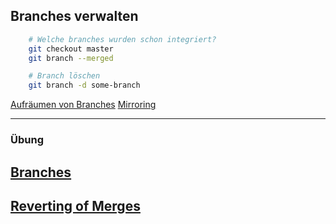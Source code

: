 ## Branches verwalten

```bash
    # Welche branches wurden schon integriert?
    git checkout master
    git branch --merged

    # Branch löschen
    git branch -d some-branch
```

[Aufräumen von Branches](https://kapitel26.github.io/git/2014/03/31/alte-branches-archivieren.rb.html)
[Mirroring](https://kapitel26.github.io/git/2014/04/04/branches-aufrauemen.rb.html)


---

### Übung

<h2><a href="git-uebungen/aufgabe-zusammenarbeit-branching-fortgeschritten.html" target="_blank">Branches<a></h2>

<h2><a href="git-uebungen/aufgabe-zusammenarbeit-reverting.html" target="_blank">Reverting of Merges<a></h2>


